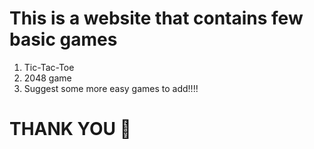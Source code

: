 # This is a website that contains few basic games
1. Tic-Tac-Toe
2. 2048 game
3. Suggest some more easy games to add!!!!

# THANK YOU 👋

